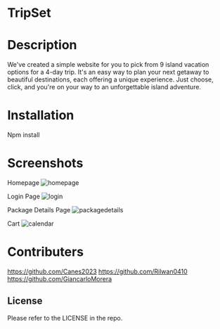 # TripSet

# Description

We've created a simple website for you to pick from 9 island vacation options for a 4-day trip. It's an easy way to plan your next getaway to beautiful destinations, each offering a unique experience. Just choose, click, and you're on your way to an unforgettable island adventure.

# Installation

Npm install

# Screenshots

Homepage
![homepage](https://github.com/SteveA28/TripSetVacations/assets/145178643/28a2779e-4475-43eb-8d1d-ed6ace305dc6)

Login Page
![login](https://github.com/SteveA28/TripSetVacations/assets/145178643/35a60471-48b0-453a-b86a-f624d18a7756)

Package Details Page
![packagedetails](https://github.com/SteveA28/TripSetVacations/assets/145178643/1a81da7f-69ab-421a-8c0c-b639d0256063)

Cart
![calendar](https://github.com/SteveA28/TripSetVacations/assets/145178643/45464eae-26d2-4c56-a2e0-d589742f6f51)

# Contributers

https://github.com/Canes2023
https://github.com/Rilwan0410
https://github.com/GiancarloMorera

## License

Please refer to the LICENSE in the repo.

